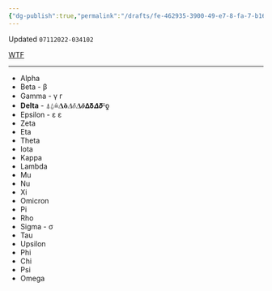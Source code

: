 ```yaml
---
{"dg-publish":true,"permalink":"/drafts/fe-462935-3900-49-e7-8-fa-7-b16-d581-b71-a7-2/","dgHomeLink":true,"dgPassFrontmatter":false}
---
```


Updated `07112022-034102`

[WTF](https://davidblue.wtf/drafts/FE462935-3900-49E7-8FA7-B16D581B71A7.html)

---

- Alpha
- Beta - β
- Gamma - γ ᴦ
- **Delta** - ⍋⍙≜𝚫𝛅𝛥𝛿𝜟𝜹𝝙𝝳𝞓𝞭ᵟƍ
- Epsilon - ε ε
- Zeta
- Eta
- Theta
- Iota
- Kappa
- Lambda
- Mu
- Nu
- Xi
- Omicron
- Pi
- Rho
- Sigma - σ
- Tau
- Upsilon
- Phi
- Chi
- Psi
- Omega